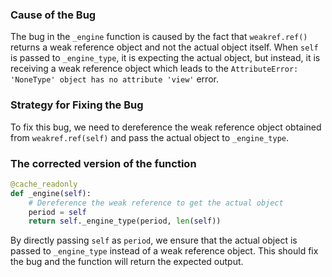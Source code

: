 ### Cause of the Bug
The bug in the `_engine` function is caused by the fact that `weakref.ref()` returns a weak reference object and not the actual object itself. When `self` is passed to `_engine_type`, it is expecting the actual object, but instead, it is receiving a weak reference object which leads to the `AttributeError: 'NoneType' object has no attribute 'view'` error.

### Strategy for Fixing the Bug
To fix this bug, we need to dereference the weak reference object obtained from `weakref.ref(self)` and pass the actual object to `_engine_type`.

### The corrected version of the function
```python
@cache_readonly
def _engine(self):
    # Dereference the weak reference to get the actual object
    period = self
    return self._engine_type(period, len(self))
``` 

By directly passing `self` as `period`, we ensure that the actual object is passed to `_engine_type` instead of a weak reference object. This should fix the bug and the function will return the expected output.